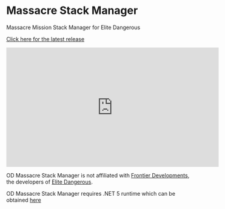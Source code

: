 # Massacre Stack Manager
Massacre Mission Stack Manager for Elite Dangerous

[Click here for the latest release](https://github.com/WarmedxMints/ODMissionStacker/releases)

<iframe width="560" height="315" src="https://www.youtube.com/embed/rnPuwkjvMPY" title="YouTube video player" frameborder="0" allow="accelerometer; autoplay; clipboard-write; encrypted-media; gyroscope; picture-in-picture" allowfullscreen></iframe>

OD Massacre Stack Manager is not affiliated with [Frontier Developments](https://www.frontier.co.uk/), the developers of [Elite Dangerous](https://www.elitedangerous.com/).


OD Massacre Stack Manager requires .NET 5 runtime which can be obtained [here](https://download.visualstudio.microsoft.com/download/pr/1daf85dc-291b-4bb8-812e-a0df5cdb6701/85455a4a851347de26e2901e043b81e1/windowsdesktop-runtime-5.0.12-win-x64.exe)

